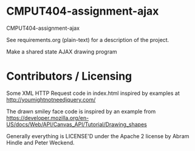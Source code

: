 CMPUT404-assignment-ajax
==============================

CMPUT404-assignment-ajax

See requirements.org (plain-text) for a description of the project.

Make a shared state AJAX drawing program

Contributors / Licensing
========================
Some XML HTTP Request code in index.html inspired by examples at http://youmightnotneedjquery.com/


The drawn smiley face code is inspired by an example from https://developer.mozilla.org/en-US/docs/Web/API/Canvas_API/Tutorial/Drawing_shapes

Generally everything is LICENSE'D under the Apache 2 license by Abram Hindle and Peter Weckend.


